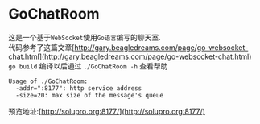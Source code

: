 GoChatRoom
==========

这是一个基于`WebSocket`使用`Go语言`编写的聊天室.  
代码参考了这篇文章[http://gary.beagledreams.com/page/go-websocket-chat.html](http://gary.beagledreams.com/page/go-websocket-chat.html)  
`go build` 编译以后通过 `./GoChatRoom -h` 查看帮助  

	Usage of ./GoChatRoom:
	  -addr=":8177": http service address
	  -size=20: max size of the message's queue
	
预览地址:[http://solupro.org:8177/](http://solupro.org:8177/)
